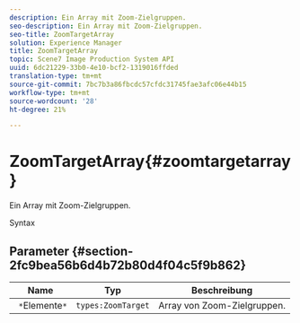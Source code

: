 ```yaml
---
description: Ein Array mit Zoom-Zielgruppen.
seo-description: Ein Array mit Zoom-Zielgruppen.
seo-title: ZoomTargetArray
solution: Experience Manager
title: ZoomTargetArray
topic: Scene7 Image Production System API
uuid: 6dc21229-33b0-4e10-bcf2-1319016ffded
translation-type: tm+mt
source-git-commit: 7bc7b3a86fbcdc57cfdc31745fae3afc06e44b15
workflow-type: tm+mt
source-wordcount: '28'
ht-degree: 21%

---
```



# ZoomTargetArray{#zoomtargetarray}

Ein Array mit Zoom-Zielgruppen.

Syntax

## Parameter {#section-2fc9bea56b6d4b72b80d4f04c5f9b862}

| Name | Typ | Beschreibung |
|---|---|---|
| ` *`Elemente`*` | `types:ZoomTarget` | Array von Zoom-Zielgruppen. |

